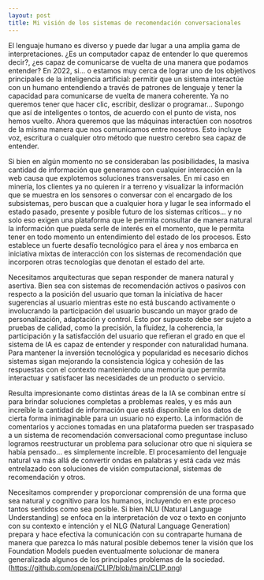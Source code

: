 ```yaml
---
layout: post
title: Mi visión de los sistemas de recomendación conversacionales
---
```


El lenguaje humano es diverso y puede dar lugar a una amplia gama de interpretaciones. ¿Es un computador capaz de entender lo que queremos decir?, ¿es capaz de comunicarse de vuelta de una manera que podamos entender? En 2022, si... o estamos muy cerca de lograr uno de los objetivos principales de la inteligencia artificial: permitir que un sistema interactúe con un humano entendiendo a través de patrones de lenguaje y tener la capacidad para comunicarse de vuelta de manera coherente. Ya no queremos tener que hacer clic, escribir, deslizar o programar... Supongo que así de inteligentes o tontos, de acuerdo con el punto de vista, nos hemos vuelto. Ahora queremos que las máquinas interactúen con nosotros de la misma manera que nos comunicamos entre nosotros. Esto incluye voz, escritura o cualquier otro método que nuestro cerebro sea capaz de entender. 

Si bien en algún momento no se consideraban las posibilidades, la masiva cantidad de información que generamos con cualquier interacción en la web causa que explotemos soluciones transversales. En mi caso en minería, los clientes ya no quieren ir a terreno y visualizar la información que se muestra en los sensores o conversar con el encargado de los subsistemas, pero buscan que a cualquier hora y lugar le sea informado el estado pasado, presente y posible futuro de los sistemas críticos... y no solo eso exigen una plataforma que le permita consultar de manera natural la información que pueda serle de interés en el momento, que le permita tener en todo momento un entendimiento del estado de los procesos. Esto establece un fuerte desafío tecnológico para el área y nos embarca en iniciativa mixtas de interacción con los sistemas de recomendación que incorporen otras tecnologías que denotan el estado del arte. 

Necesitamos arquitecturas que sepan responder de manera natural y asertiva. Bien sea con sistemas de recomendación activos o pasivos con respecto a la posición del usuario que toman la iniciativa de hacer sugerencias al usuario mientras este no está buscando activamente o involucrando la participación del usuario buscando un mayor grado de personalización, adaptación y control. Esto por supuesto debe ser sujeto a pruebas de calidad, como la precisión, la fluidez, la coherencia, la participación y la satisfacción del usuario que refieran el grado en que el sistema de IA es capaz de entender y responder con naturalidad humana. Para mantener la inversión tecnológica y popularidad es necesario dichos sistemas sigan mejorando la consistencia lógica y cohesión de las respuestas con el contexto manteniendo una memoria que permita interactuar y satisfacer las necesidades de un producto o servicio.

Resulta impresionante como distintas áreas de la IA se combinan entre sí para brindar soluciones completas a problemas reales, y es más aun increíble la cantidad de información que está disponible en los datos de cierta forma inimaginable para un usuario no experto. La información de comentarios y acciones tomadas en una plataforma pueden ser traspasado a un sistema de recomendación conversacional como preguntase incluso logramos reestructurar un problema para solucionar otro que ni siquiera se había pensado… es simplemente increíble. El procesamiento del lenguaje natural va más allá de convertir ondas en palabras y está cada vez más entrelazado con soluciones de visión computacional, sistemas de recomendación y otros. 

Necesitamos comprender y proporcionar comprensión de una forma que sea natural y cognitivo para los humanos, incluyendo en este proceso tantos sentidos como sea posible. Si bien NLU (Natural Language Understanding) se enfoca en la interpretación de voz o texto en conjunto con su contexto e intención y el NLG (Natural Language Generation) prepara y hace efectiva la comunicación con su contraparte humana de manera que parezca lo más natural posible debemos tener la visión que los Foundation Models pueden eventualmente solucionar de manera generalizada algunos de los principales problemas de la sociedad.  (https://github.com/openai/CLIP/blob/main/CLIP.png)
